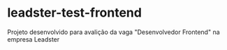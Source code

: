 # leadster-test-frontend
Projeto desenvolvido para avalição da vaga "Desenvolvedor Frontend" na empresa Leadster
